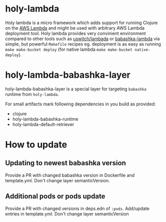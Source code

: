 # holy-lambda
Holy lambda is a micro framework which adds support for running Clojure on the [AWS Lambda](https://aws.amazon.com/lambda/) and might be used with arbitrary AWS Lambda deployment tool. Holy lambda provides very convinient environment compared to other tools such as [uswitch/lambada](https://github.com/uswitch/lambada) or [babashka-lambda](https://github.com/dainiusjocas/babashka-lambda) via simple, but powerful `Makefile` recipes eg. deployment is as easy as running `make make-bucket deploy` (for native lambda `make make-bucket native-deploy`).

# holy-lambda-babashka-layer
holy-lambda-babashka-layer is a special layer for targeting `babashka` runtime from `holy-lambda`. 

For small artifacts mark following dependencies in you build as provided:
- clojure
- holy-lambda-babashka-runtime
- holy-lambda-default-retriever

# How to update
## Updating to newest babashka version
Provide a PR with changed babashka version in Dockerfile and template.yml. Don't change layer semanticVersion.

## Additional pods or pods update
Provide a PR with changed versions in deps.edn of `:pods`. Add/update entries in template.yml. Don't change layer semanticVersion


